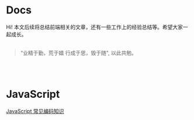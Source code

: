 # Docs

Hi! 本文后续将总结前端相关的文章，还有一些工作上的经验总结等。希望大家一起成长。
<br /><br />
> “业精于勤，荒于嬉 行成于思，毁于随", 以此共勉。

<br /><br />

# JavaScript
[JavaScript 常见编码知识](https://github.com/liyinfeng25/Docs/blob/main/JavaScript/JavaScript%20%E5%B8%B8%E8%A7%81%E7%BC%96%E7%A0%81%E7%9F%A5%E8%AF%86.md)



